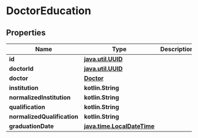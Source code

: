
# DoctorEducation

## Properties
Name | Type | Description | Notes
------------ | ------------- | ------------- | -------------
**id** | [**java.util.UUID**](java.util.UUID.md) |  |  [optional]
**doctorId** | [**java.util.UUID**](java.util.UUID.md) |  |  [optional]
**doctor** | [**Doctor**](Doctor.md) |  |  [optional]
**institution** | **kotlin.String** |  |  [optional]
**normalizedInstitution** | **kotlin.String** |  |  [optional]
**qualification** | **kotlin.String** |  |  [optional]
**normalizedQualification** | **kotlin.String** |  |  [optional]
**graduationDate** | [**java.time.LocalDateTime**](java.time.OffsetDateTime.md) |  |  [optional]



